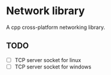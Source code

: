 # Network library

A cpp cross-platform networking library.

## TODO

- [ ] TCP server socket for linux
- [ ] TCP server socket for windows
